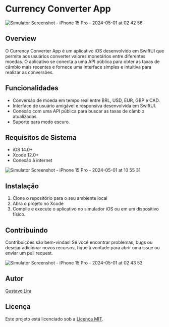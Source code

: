 # Currency Converter App
![Simulator Screenshot - iPhone 15 Pro - 2024-05-01 at 02 42 56](https://github.com/GustavoLSantos/CurrencyConverter/assets/28766048/598b70bd-93fc-4255-8209-f01789f5018e)

## Overview

O Currency Converter App é um aplicativo iOS desenvolvido em SwiftUI que permite aos usuários converter valores monetários entre diferentes moedas. O aplicativo se conecta a uma API pública para obter as taxas de câmbio mais recentes e fornece uma interface simples e intuitiva para realizar as conversões.

## Funcionalidades

- Conversão de moeda em tempo real entre BRL, USD, EUR, GBP e CAD.
- Interface de usuário amigável e responsiva desenvolvida em SwiftUI.
- Conexão com uma API pública para buscar as taxas de câmbio atualizadas.
- Suporte para modo escuro.

## Requisitos de Sistema

- iOS 14.0+
- Xcode 12.0+
- Conexão à internet

![Simulator Screenshot - iPhone 15 Pro - 2024-05-01 at 10 55 31](https://github.com/GustavoLSantos/CurrencyConverter/assets/28766048/6e44d0dd-0afb-4aa9-bcd8-abf662df1d14)

## Instalação

1. Clone o repositório para o seu ambiente local
2. Abra o projeto no Xcode
3. Compile e execute o aplicativo no simulador iOS ou em um dispositivo físico.

## Contribuindo

Contribuições são bem-vindas! Se você encontrar problemas, bugs ou desejar adicionar novos recursos, fique à vontade para abrir uma issue ou enviar um pull request.

![Simulator Screenshot - iPhone 15 Pro - 2024-05-01 at 02 43 53](https://github.com/GustavoLSantos/CurrencyConverter/assets/28766048/572c56ee-9ef1-4fb7-a347-0d29d5bb43af)

## Autor

[Gustavo Lira](https://github.com/GustavoLSantos)

## Licença

Este projeto está licenciado sob a [Licença MIT](LICENSE).
